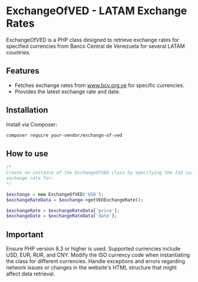 # ExchangeOfVED - LATAM Exchange Rates

ExchangeOfVED is a PHP class designed to retrieve exchange rates for specified currencies from Banco Central de Venezuela for several LATAM countries.

## Features

- Fetches exchange rates from www.bcv.org.ve for specific currencies.
- Provides the latest exchange rate and date.

## Installation

Install via Composer:

```bash
composer require your-vendor/exchange-of-ved 
```

## How to use

```php
/* 
Create an instance of the ExchangeOfVED class by specifying the ISO currency code for the currency you want to retrieve the  
exchange rate for: 
*/

$exchange = new ExchangeOfVED('USD');
$exchangeRateData = $exchange->getVEDExchangeRate();

$exchangeRate = $exchangeRateData['price'];
$exchangeDate = $exchangeRateData['date'];
```

## Important

Ensure PHP version 8.3 or higher is used.
Supported currencies include USD, EUR, RUR, and CNY. Modify the ISO currency code when instantiating the class for different currencies.
Handle exceptions and errors regarding network issues or changes in the website's HTML structure that might affect data retrieval.

